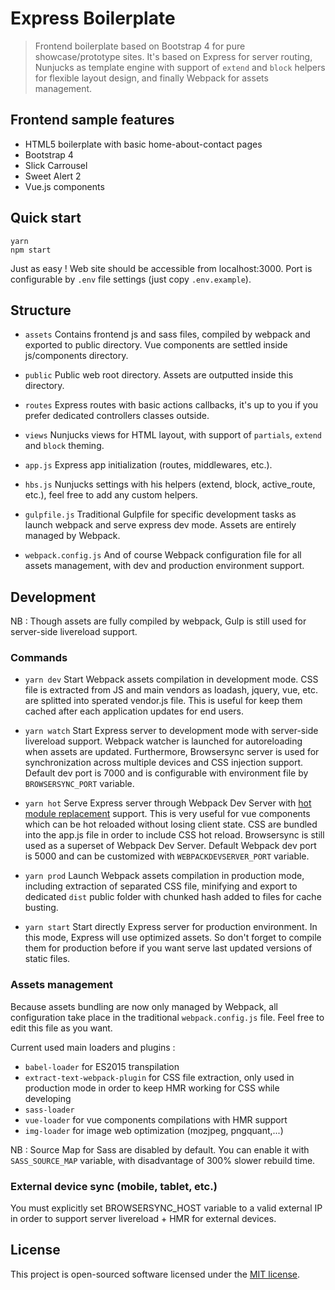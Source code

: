# Express Boilerplate

> Frontend boilerplate based on Bootstrap 4 for pure showcase/prototype sites. It's based on Express for server routing, Nunjucks as template engine with support of `extend` and `block` helpers for flexible layout design, and finally Webpack for assets management.

## Frontend sample features

* HTML5 boilerplate with basic home-about-contact pages
* Bootstrap 4
* Slick Carrousel
* Sweet Alert 2
* Vue.js components

## Quick start

```shell
yarn
npm start
```

Just as easy !
Web site should be accessible from localhost:3000.
Port is configurable by `.env` file settings (just copy `.env.example`).

## Structure

* `assets`
Contains frontend js and sass files, compiled by webpack and exported to public directory. Vue components are settled inside js/components directory.

* `public`
Public web root directory. Assets are outputted inside this directory.

* `routes`
Express routes with basic actions callbacks, it's up to you if you prefer dedicated controllers classes outside.

* `views`
Nunjucks views for HTML layout, with support of `partials`, `extend` and `block` theming.

* `app.js`
Express app initialization (routes, middlewares, etc.).

* `hbs.js`
Nunjucks settings with his helpers (extend, block, active_route, etc.), feel free to add any custom helpers.

* `gulpfile.js`
Traditional Gulpfile for specific development tasks as launch webpack and serve express dev mode. Assets are entirely managed by Webpack.

* `webpack.config.js`
And of course Webpack configuration file for all assets management, with dev and production environment support.

## Development

NB : Though assets are fully compiled by webpack, Gulp is still used for server-side livereload support.

### Commands

* `yarn dev`
Start Webpack assets compilation in development mode. CSS file is extracted from JS and main vendors as loadash, jquery, vue, etc. are splitted into sperated vendor.js file. This is useful for keep them cached after each application updates for end users.

* `yarn watch`
Start Express server to development mode with server-side livereload support. Webpack watcher is launched for autoreloading when assets are updated.
Furthermore, Browsersync server is used for synchronization across multiple devices and CSS injection support. Default dev port is 7000 and is configurable with environment file by `BROWSERSYNC_PORT` variable.

* `yarn hot`
Serve Express server through Webpack Dev Server with [hot module replacement](https://webpack.js.org/concepts/hot-module-replacement/) support. This is very useful for vue components which can be hot reloaded without losing client state.
CSS are bundled into the app.js file in order to include CSS hot reload. Browsersync is still used as a superset of Webpack Dev Server. Default Webpack dev port is 5000 and can be customized with `WEBPACKDEVSERVER_PORT` variable.

* `yarn prod`
Launch Webpack assets compilation in production mode, including extraction of separated CSS file, minifying and export to dedicated `dist` public folder with chunked hash added to files for cache busting.

* `yarn start`
Start directly Express server for production environment. In this mode, Express will use optimized assets. So don't forget to compile them for production before if you want serve last updated versions of static files.

### Assets management

Because assets bundling are now only managed by Webpack, all configuration take place in the traditional `webpack.config.js` file. Feel free to edit this file as you want.

Current used main loaders and plugins :
* `babel-loader` for ES2015 transpilation
* `extract-text-webpack-plugin` for CSS file extraction, only used in production mode in order to keep HMR working for CSS while developing
* `sass-loader`
* `vue-loader` for vue components compilations with HMR support
* `img-loader` for image web optimization (mozjpeg, pngquant,...)

NB : Source Map for Sass are disabled by default. You can enable it with `SASS_SOURCE_MAP` variable, with disadvantage of 300% slower rebuild time.

### External device sync (mobile, tablet, etc.)

You must explicitly set BROWSERSYNC_HOST variable to a valid external IP in order to support server livereload + HMR for external devices.

## License

This project is open-sourced software licensed under the [MIT license](https://adr1enbe4udou1n.mit-license.org).
